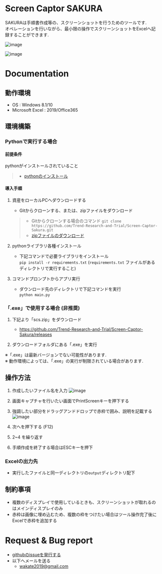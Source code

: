 # Screen Captor SAKURA
SAKURAは手順書作成等の、スクリーンショットを行うためのツールです.  
オペレーションを行いながら、最小限の操作でスクリーンショットをExcelへ記録することができます.

![image](https://user-images.githubusercontent.com/50811989/110207576-ceea8600-7ec7-11eb-8b63-829d5514343c.png)

![image](https://user-images.githubusercontent.com/50811989/110207624-17a23f00-7ec8-11eb-9f18-d2a3124f1227.png)

# Documentation
## 動作環境
- OS : Windows 8.1/10
- Microsoft Excel : 2019/Office365

## 環境構築
### Pythonで実行する場合
#### 前提条件
pythonがインストールされていること
> - [pythonのインストール](https://www.python.org/downloads/)

#### 導入手順
1. 資産をローカルPCへダウンロードする
    - Gitからクローンする、または、zipファイルをダウンロード
    > - Gitからクローンする場合のコマンド
    > `git clone https://github.com/Trend-Research-and-Trial/Screen-Captor-Sakura.git`
    > - [zipファイルのダウンロード](https://github.com/Trend-Research-and-Trial/Screen-Captor-Sakura/archive/refs/heads/master.zip)

2. pythonライブラリ各種インストール
    - 下記コマンドで必要ライブラリをインストール  
    `pip install -r requirements.txt` 
    (`requirements.txt` ファイルがあるディレクトリで実行すること)

3. コマンドプロンプトからアプリ実行
    - ダウンロード先のディレクトリで下記コマンドを実行  
    `python main.py` 

### 「.exe」で使用する場合 (非推奨)

1. 下記より「scs.zip」をダウンロード
    - https://github.com/Trend-Research-and-Trial/Screen-Captor-Sakura/releases

2. ダウンロードフォルダにある「.exe」を実行 

※「.exe」は最新バージョンでない可能性があります.  
※ 動作環境によっては、「.exe」の実行が制限されている場合があります.  


## 操作方法
1. 作成したいファイル名を入力
![image](https://user-images.githubusercontent.com/50811989/110207603-f3def900-7ec7-11eb-9665-5beb828fe2e5.png)



2. 画面キャプチャを行いたい画面でPrintScreenキーを押下する

3. 強調したい部分をドラッグアンドドロップで赤枠で囲み、説明を記載する
![image](https://user-images.githubusercontent.com/50811989/110207836-479e1200-7ec9-11eb-9d94-a397f514011c.png)

4. 次へを押下する (F12)

5. 2~4 を繰り返す

6. 手順作成を終了する場合はESCキーを押下

### Excelの出力先
- 実行したファイルと同一ディレクトリの`output`ディレクトリ配下


## 制約事項
- 複数のディスプレイで使用しているときも、スクリーンショットが取れるのはメインディスプレイのみ
- 赤枠は画像に埋め込むため、複数の枠をつけたい場合はツール操作完了後にExcelで赤枠を追加する

# Request & Bug report
- [githubのissueを発行する](https://github.com/Trend-Research-and-Trial/Screen-Captor-Sakura/issues/new)
- 以下へメールを送る
  - wakate2019@gmail.com
